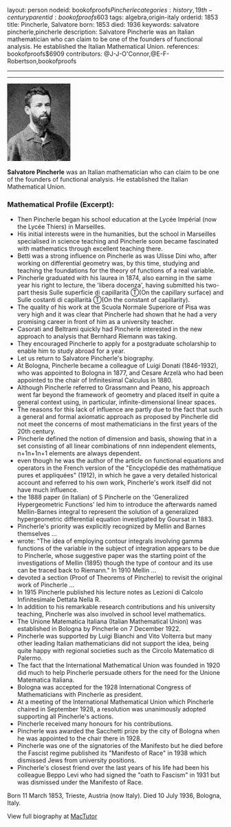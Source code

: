 layout: person
nodeid: bookofproofs$Pincherle
categories: history,19th-century
parentid: bookofproofs$603
tags: algebra,origin-italy
orderid: 1853
title: Pincherle, Salvatore
born: 1853
died: 1936
keywords: salvatore pincherle,pincherle
description: Salvatore Pincherle was an Italian mathematician who can claim to be one of the founders of functional analysis. He established the Italian Mathematical Union.
references: bookofproofs$6909
contributors: @J-J-O'Connor,@E-F-Robertson,bookofproofs

---



---

![Pincherle.jpg](https://github.com/bookofproofs/bookofproofs.github.io/blob/main/_sources/_assets/images/portraits/Pincherle.jpg?raw=true)

**Salvatore Pincherle** was an Italian mathematician who can claim to be one of the founders of functional analysis. He established the Italian Mathematical Union.

### Mathematical Profile (Excerpt):
* Then Pincherle began his school education at the Lycée Impérial (now the Lycée Thiers) in Marseilles.
* His initial interests were in the humanities, but the school in Marseilles specialised in science teaching and Pincherle soon became fascinated with mathematics through excellent teaching there.
* Betti was a strong influence on Pincherle as was Ulisse Dini who, after working on differential geometry was, by this time, studying and teaching the foundations for the theory of functions of a real variable.
* Pincherle graduated with his laurea in 1874, also earning in the same year his right to lecture, the 'libera docenza', having submitted his two-part thesis Sulle superficie di capillarità Ⓣ(On the capillary surface) and Sulle costanti di capillarità Ⓣ(On the constant of capillarity).
* The quality of his work at the Scuola Normale Superiore of Pisa was very high and it was clear that Pincherle had shown that he had a very promising career in front of him as a university teacher.
* Casorati and Beltrami quickly had Pincherle interested in the new approach to analysis that Bernhard Riemann was taking.
* They encouraged Pincherle to apply for a postgraduate scholarship to enable him to study abroad for a year.
* Let us return to Salvatore Pincherle's biography.
* At Bologna, Pincherle became a colleague of Luigi Donati (1846-1932), who was appointed to Bologna in 1877, and Cesare Arzelà who had been appointed to the chair of Infinitesimal Calculus in 1880.
* Although Pincherle referred to Grassmann and Peano, his approach went far beyond the framework of geometry and placed itself in quite a general context using, in particular, infinite-dimensional linear spaces.
* The reasons for this lack of influence are partly due to the fact that such a general and formal axiomatic approach as proposed by Pincherle did not meet the concerns of most mathematicians in the first years of the 20th  century.
* Pincherle defined the notion of dimension and basis, showing that in a set consisting of all linear combinations of nnn independent elements, n+1n+1n+1 elements are always dependent.
* even though he was the author of the article on functional equations and operators in the French version of the "Encyclopédie des mathématique pures et appliquées" (1912), in which he gave a very detailed historical account and referred to his own work, Pincherle's work itself did not have much influence.
* the 1888 paper (in Italian) of S Pincherle on the 'Generalized Hypergeometric Functions' led him to introduce the afterwards named Mellin-Barnes integral to represent the solution of a generalized hypergeometric differential equation investigated by Goursat in 1883.
* Pincherle's priority was explicitly recognized by Mellin and Barnes themselves ...
* wrote: "The idea of employing contour integrals involving gamma functions of the variable in the subject of integration appears to be due to Pincherle, whose suggestive paper was the starting point of the investigations of Mellin (1895) though the type of contour and its use can be traced back to Riemann." In 1910 Mellin ...
* devoted a section (Proof of Theorems of Pincherle) to revisit the original work of Pincherle ...
* In 1915 Pincherle published his lecture notes as Lezioni di Calcolo Infinitesimale Dettata Nella R.
* In addition to his remarkable research contributions and his university teaching, Pincherle was also involved in school level mathematics.
* The Unione Matematica Italiana (Italian Mathematical Union) was established in Bologna by Pincherle on 7 December 1922.
* Pincherle was supported by Luigi Bianchi and Vito Volterra but many other leading Italian mathematicians did not support the idea, being quite happy with regional societies such as the Circolo Matematico di Palermo.
* The fact that the International Mathematical Union was founded in 1920 did much to help Pincherle persuade others for the need for the Unione Matematica Italiana.
* Bologna was accepted for the 1928 International Congress of Mathematicians with Pincherle as president.
* At a meeting of the International Mathematical Union which Pincherle chaired in September 1928, a resolution was unanimously adopted supporting all Pincherle's actions.
* Pincherle received many honours for his contributions.
* Pincherle was awarded the Sacchetti prize by the city of Bologna when he was appointed to the chair there in 1928.
* Pincherle was one of the signatories of the Manifesto but he died before the Fascist regime published its "Manifesto of Race" in 1938 which dismissed Jews from university positions.
* Pincherle's closest friend over the last years of his life had been his colleague Beppo Levi who had signed the "oath to Fascism" in 1931 but was dismissed under the Manifesto of Race.

Born 11 March 1853, Trieste, Austria (now Italy). Died 10 July 1936, Bologna, Italy.

View full biography at [MacTutor](https://mathshistory.st-andrews.ac.uk/Biographies/Pincherle/)
